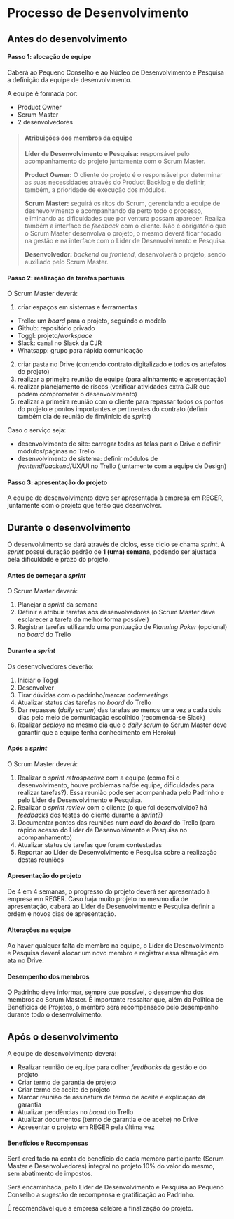 # Processo de Desenvolvimento

## Antes do desenvolvimento

#### Passo 1: alocação de equipe

Caberá ao Pequeno Conselho e ao Núcleo de Desenvolvimento e Pesquisa a definição da equipe de desenvolvimento.

A equipe é formada por:

- Product Owner
- Scrum Master
- 2 desenvolvedores

> #### Atribuições dos membros da equipe
> 
> **Líder de Desenvolvimento e Pesquisa:**
> responsável pelo acompanhamento do projeto juntamente com o Scrum Master.
> 
> **Product Owner:**
> O cliente do projeto é o responsável por determinar as suas necessidades através do Product Backlog e de definir, também, a prioridade de execução dos módulos.
> 
> **Scrum Master:**
> seguirá os ritos do Scrum, gerenciando a equipe de desnevolvimento e acompanhando de perto todo o processo, eliminando as dificuldades que por ventura possam aparecer. Realiza também a interface de _feedback_ com o cliente. Não é obrigatório que o Scrum Master desenvolva o projeto, o mesmo deverá ficar focado na gestão e na interface com o Líder de Desenvolvimento e Pesquisa.
> 
> **Desenvolvedor:** 
> _backend_ ou _frontend_, desenvolverá o projeto, sendo auxiliado pelo Scrum Master.

#### Passo 2: realização de tarefas pontuais

O Scrum Master deverá:

1. criar espaços em sistemas e ferramentas
  * Trello: um _board_ para o projeto, seguindo o modelo
  * Github: repositório privado
  * Toggl: projeto/_workspace_
  * Slack: canal no Slack da CJR
  * Whatsapp: grupo para rápida comunicação
2. criar pasta no Drive (contendo contrato digitalizado e todos os artefatos do projeto)
3. realizar a primeira reunião de equipe (para alinhamento e apresentação)
4. realizar planejamento de riscos (verificar atividades extra CJR que podem comprometer o desenvolvimento)
5. realizar a primeira reunião com o cliente para repassar todos os pontos do projeto e pontos importantes e pertinentes do contrato (definir também dia de reunião de fim/início de _sprint_)

Caso o serviço seja:

- desenvolvimento de site: carregar todas as telas para o Drive e definir módulos/páginas no Trello
- desenvolvimento de sistema: definir módulos de _frontend_/_backend_/UX/UI no Trello (juntamente com a equipe de Design)

#### Passo 3: apresentação do projeto

A equipe de desenvolvimento deve ser apresentada à empresa em REGER, juntamente com o projeto que terão que desenvolver.

## Durante o desenvolvimento

O desenvolvimento se dará através de ciclos, esse ciclo se chama _sprint_. A _sprint_ possui duração padrão de **1 (uma) semana**, podendo ser ajustada pela dificuldade e prazo do projeto.

#### Antes de começar a _sprint_

O Scrum Master deverá:

1. Planejar a _sprint_ da semana
2. Definir e atribuir tarefas aos desenvolvedores (o Scrum Master deve esclarecer a tarefa da melhor forma possível)
3. Registrar tarefas utilizando uma pontuação de _Planning Poker_ (opcional) no _board_ do Trello

#### Durante a _sprint_

Os desenvolvedores deverão:

1. Iniciar o Toggl
2. Desenvolver
3. Tirar dúvidas com o padrinho/marcar _codemeetings_
4. Atualizar status das tarefas no _board_ do Trello
5. Dar repasses (_daily scrum_) das tarefas ao menos uma vez a cada dois dias pelo meio de comunicação escolhido (recomenda-se Slack)
6. Realizar _deploys_ no mesmo dia que o _daily scrum_ (o Scrum Master deve garantir que a equipe tenha conhecimento em Heroku)

#### Após a _sprint_

O Scrum Master deverá:

1. Realizar o _sprint retrospective_ com a equipe (como foi o desenvolvimento, houve problemas na/de equipe, dificuldades para realizar tarefas?). Essa reunião pode ser acompanhada pelo Padrinho e pelo Líder de Desenvolvimento e Pesquisa.
2. Realizar o _sprint review_ com o cliente (o que foi desenvolvido? há _feedbacks_ dos testes do cliente durante a _sprint_?)
3. Documentar pontos das reuniões num _card_ do _board_ do Trello (para rápido acesso do Líder de Desenvolvimento e Pesquisa no acompanhamento)
4. Atualizar status de tarefas que foram contestadas
5. Reportar ao Líder de Desenvolvimento e Pesquisa sobre a realização destas reuniões

#### Apresentação do projeto

De 4 em 4 semanas, o progresso do projeto deverá ser apresentado à empresa em REGER. Caso haja muito projeto no mesmo dia de apresentação, caberá ao Líder de Desenvolvimento e Pesquisa definir a ordem e novos dias de apresentação.

#### Alterações na equipe

Ao haver qualquer falta de membro na equipe, o Líder de Desenvolvimento e Pesquisa deverá alocar um novo membro e registrar essa alteração em ata no Drive.

#### Desempenho dos membros

O Padrinho deve informar, sempre que possível, o desempenho dos membros ao Scrum Master. É importante ressaltar que, além da Política de Benefícios de Projetos, o membro será recompensado pelo desempenho durante todo o desenvolvimento.

## Após o desenvolvimento

A equipe de desenvolvimento deverá:

- Realizar reunião de equipe para colher _feedbacks_ da gestão e do projeto
- Criar termo de garantia de projeto
- Criar termo de aceite de projeto
- Marcar reunião de assinatura de termo de aceite e explicação da garantia
- Atualizar pendências no _board_ do Trello
- Atualizar documentos (termo de garantia e de aceite) no Drive
- Apresentar o projeto em REGER pela última vez

#### Benefícios e Recompensas

Será creditado na conta de benefício de cada membro participante (Scrum Master e Desenvolvedores) integral no projeto 10% do valor do mesmo, sem abatimento de impostos.

Será encaminhada, pelo Líder de Desenvolvimento e Pesquisa ao Pequeno Conselho a sugestão de recompensa e gratificação ao Padrinho.

É recomendável que a empresa celebre a finalização do projeto.